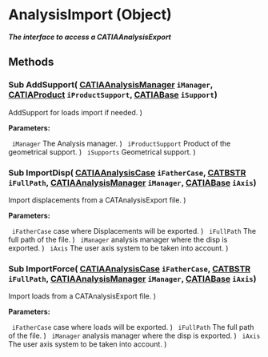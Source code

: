 # AnalysisImport (Object)

**_The interface to access a CATIAAnalysisExport_**

## Methods

### Sub **AddSupport**( [CATIAAnalysisManager](../CATAnalysisInterfaces/interface_AnalysisManager_47941.md)  `iManager`,  [CATIAProduct](../ProductStructureInterfaces/interface_Product_11223.md)  `iProductSupport`,  [CATIABase](../System/interface_AnyObject_17321.md)  `iSupport`)

AddSupport for loads import if needed.
)

**Parameters:**

` iManager`      The Analysis manager.
)
` iProductSupport`      Product of the geometrical support.
)
` iSupports`      Geometrical support.
)

### Sub **ImportDisp**( [CATIAAnalysisCase](../CATAnalysisInterfaces/interface_AnalysisCase_30608.md)  `iFatherCase`,  [CATBSTR](../System/typedef_CATBSTR_8129.md)  `iFullPath`,  [CATIAAnalysisManager](../CATAnalysisInterfaces/interface_AnalysisManager_47941.md)  `iManager`,  [CATIABase](../System/interface_AnyObject_17321.md)  `iAxis`)

Import displacements from a CATAnalysisExport file.
)

**Parameters:**

` iFatherCase`      case where Displacements will be exported.
)
` iFullPath`      The full path of the file.
)
` iManager`      analysis manager where the disp is exported.
)
` iAxis`      The user axis system to be taken into account.
)

### Sub **ImportForce**( [CATIAAnalysisCase](../CATAnalysisInterfaces/interface_AnalysisCase_30608.md)  `iFatherCase`,  [CATBSTR](../System/typedef_CATBSTR_8129.md)  `iFullPath`,  [CATIAAnalysisManager](../CATAnalysisInterfaces/interface_AnalysisManager_47941.md)  `iManager`,  [CATIABase](../System/interface_AnyObject_17321.md)  `iAxis`)

Import loads from a CATAnalysisExport file.
)

**Parameters:**

` iFatherCase`      case where loads will be exported.
)
` iFullPath`      The full path of the file.
)
` iManager`      analysis manager where the disp is exported.
)
` iAxis`      The user axis system to be taken into account.
)